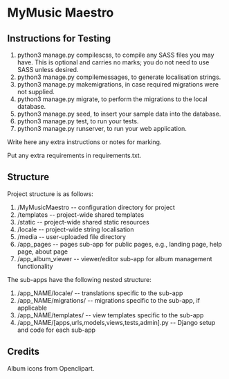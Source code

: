 MyMusic Maestro
===============

Instructions for Testing 
------------------------

1. python3 manage.py compilescss, to compile any SASS files you may have. This is optional and carries no marks; you do not need to use SASS unless desired.
2. python3 manage.py compilemessages, to generate localisation strings.
3. python3 manage.py makemigrations, in case required migrations were not supplied.
4. python3 manage.py migrate, to perform the migrations to the local database.
5. python3 manage.py seed, to insert your sample data into the database.
6. python3 manage.py test, to run your tests.
7. python3 manage.py runserver, to run your web application.

Write here any extra instructions or notes for marking.

Put any extra requirements in requirements.txt.

Structure
---------

Project structure is as follows:
1. /MyMusicMaestro -- configuration directory for project
2. /templates -- project-wide shared templates
3. /static -- project-wide shared static resources
4. /locale -- project-wide string localisation
5. /media -- user-uploaded file directory
6. /app_pages -- pages sub-app for public pages, e.g., landing page, help page, about page
7. /app_album_viewer -- viewer/editor sub-app for album management functionality

The sub-apps have the following nested structure:
1. /app_NAME/locale/ -- translations specific to the sub-app
2. /app_NAME/migrations/ -- migrations specific to the sub-app, if applicable
3. /app_NAME/templates/ -- view templates specific to the sub-app
4. /app_NAME/[apps,urls,models,views,tests,admin].py -- Django setup and code for each sub-app


Credits
-------

Album icons from Openclipart.

